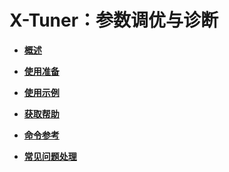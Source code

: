 # X-Tuner：参数调优与诊断<a name="ZH-CN_TOPIC_0289899994"></a>

-   **[概述](概述-61.md)**

-   **[使用准备](使用准备-61.md)**

-   **[使用示例](使用示例-61.md)**

-   **[获取帮助](获取帮助-61.md)**

-   **[命令参考](命令参考-61.md)**

-   **[常见问题处理](常见问题处理-61.md)**
